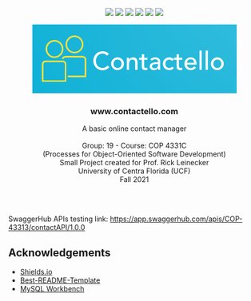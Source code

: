 <!-- PROJECT SHIELDS -->
<p align="center">
  <a href="https://github.com/RacsonTech/Contactello/graphs/contributors" alt="Contributors">
      <img src="https://img.shields.io/github/contributors/RacsonTech/Contactello?style=flat" /></a>
  <a href="#null" alt="Languages">
      <img src="https://img.shields.io/github/languages/count/RacsonTech/Contactello?style=flat" /></a>
  <a href="#null" alt="top language">
      <img src="https://img.shields.io/github/languages/top/RacsonTech/Contactello?color=green&style=flat" /></a>
  <a href="#null" alt="lines of code">
      <img src="https://img.shields.io/tokei/lines/github/RacsonTech/Contactello?color=red&label=lines%20of%20code&style=flat" /></a>
  <a href="#null" alt="last commit">
      <img src="https://img.shields.io/github/last-commit/RacsonTech/Contactello?style=flat" /></a>
  <a href="#null" alt="code size">
      <img src="https://img.shields.io/github/languages/code-size/RacsonTech/Contactello?color=orange&style=flat" /></a>
</p>


<!-- PROJECT LOGO -->
<p align="center">
  <a href="https://github.com/github_username/repo_name">
    <img src="Logo/logo2_looka_com.PNG" alt="Logo" width="409" height="138">
  </a>
  <h3 align="center">www.contactello.com</h3>
  <p align="center">
    A basic online contact manager
    <br><br>
    Group: 19 - Course: COP 4331C <br>
    (Processes for Object-Oriented Software Development) <br>
    Small Project created for Prof. Rick Leinecker <br>
    University of Centra Florida (UCF) <br>
    Fall 2021 <br>
    <br/>
  </p>
</p>
<br>

SwaggerHub APIs testing link:
https://app.swaggerhub.com/apis/COP-43313/contactAPI/1.0.0 

<!-- ACKNOWLEDGEMENTS -->
## Acknowledgements
* [Shields.io](https://shields.io)
* [Best-README-Template](https://github.com/othneildrew/Best-README-Template/blob/master/README.md)
* [MySQL Workbench](https://www.mysql.com/products/workbench/)
